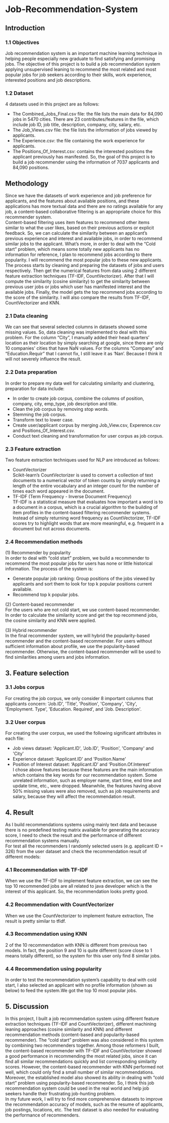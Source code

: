 # Job-Recommendation-System
## Introduction
### 1.1	Objectives
Job recommendation system is an important machine learning technique in helping people especially new graduate to find satisfying and promising jobs. The objective of this project is to build a job recommendation system applying unsupervised leaning to recommend the most related and most popular jobs for job seekers according to their skills, work experience, interested positions and job descriptions. 
### 1.2	Dataset
   4 datasets used in this project are as follows:
- The Combined_Jobs_Final.csv file: the file lists the main data for 84,090 jobs in 5470 cities. There are 23 contributes/features in the file, which include job ID, job title, description, company, city, salary, etc.
- The Job_Views.csv file: the file lists the information of jobs viewed by applicants. 
- The Experience.csv: the file containing the work experience for applicants.
- The Positions_Of_Interest.csv: contains the interested positions the applicant previously has manifested.
   So, the goal of this project is to build a job recommender using the information of 7037 applicants and 84,090 positions.
   
## Methodology
   Since we have the datasets of work experience and job preference for applicants, and the features about available positions, and these applications has more textual data and there are no ratings available for any job, a content-based collaborative filtering is an appropriate choice for this recommender system.  
   Content-based filtering uses item features to recommend other items similar to what the user likes, based on their previous actions or explicit feedback. So, we can calculate the similarity between an applicant’s previous experience and interest and available jobs, in order to recommend similar jobs to the applicant. What’s more, in order to deal with the “Cold start” problem, which means some totally new applicants has no information for reference, I plan to recommend jobs according to there popularity. I will recommend the most popular jobs to these new applicants.  
   The process starts by cleaning and preparing the datasets of jobs and users respectively. Then get the numerical features from data using 2 different feature extraction techniques (TF-IDF, CountVectorizer). After that I will compute the similarity (cosine similarity) to get the similarity between previous user jobs or jobs which user has manifested interest and the available jobs. Finally, the model gets the top recommend jobs according to the score of the similarity. I will also compare the results from TF-IDF, CountVectorizer and KNN.
### 2.1	Data cleaning
   We can see that several selected columns in datasets showed some missing values. So, data cleaning was implemented to deal with this problem. For the column “City”, I manually added their head quarters’ location as their location by simply searching at google, since there are only 10 companies' cities that have NaN values. For the columns “Company” and “Education.Requir” that I cannot fix, I still leave it as ‘Nan’. Because I think it will not severely influence the result.
### 2.2	Data preparation
   In order to prepare my data well for calculating similarity and clustering, preparation for data include:
- In order to create job corpus, combine the columns of position, company, city, emp_type, job description and title.
- Clean the job corpus by removing stop words.
- Stemming the job corpus.
- Transform text to lower case.
- Create user/applicant corpus by merging Job_View.csv, Experence.csv and Positions_Of_Interest.csv.
- Conduct text cleaning and transformation for user corpus as job corpus.
### 2.3	Feature extraction
   Two feature extraction techniques used for NLP are introduced as follows:
- CountVectorizer  
   Scikit-learn’s CountVectorizer is used to convert a collection of text documents to a numerical vector of token counts by simply returning a length of the entire vocabulary and an integer count for the number of times each word appeared in the document.
- TF-IDF (Term Frequency - Inverse Document Frequency)  
   TF-IDF is a statistical measure that evaluates how important a word is to a document in a corpus, which is a crucial algorithm to the building of item profiles in the content-based filtering recommender systems. Instead of simply returning word frequency as CountVectorizer, TF-IDF scores try to highlight words that are more meaningful, e.g. frequent in a document but not across documents.
### 2.4	Recommendation methods
(1) Recommender by popularity  
   In order to deal with “cold start” problem, we build a recommender to recommend the most popular jobs for users has none or little historical information. The process of the system is:
 - Generate popular job ranking: Group positions of the jobs viewed by applicants and sort them to look for top k popular positions current available.
 - Recommend top k popular jobs.  

(2) Content-based recommender  
   For the users who are not cold start, we use content-based recommender. In order to calculate the similarity score and get the top recommend jobs, the cosine similarity and KNN were applied.  

(3) Hybrid recommender  
   In the final recommender system, we will hybrid the popularity-based recommender and the content-based recommender. For users without sufficient information about profile, we use the popularity-based recommender. Otherwise, the content-based recommender will be used to find similarities among users and jobs information.
   
## 3.	Feature selection
### 3.1	Jobs corpus
   For creating the job corpus, we only consider 8 important columns that applicants concern: 'Job.ID', 'Title', 'Position', 'Company', 'City', 'Employment. Type', 'Education. Required', and 'Job. Description'.
### 3.2	User corpus
   For creating the user corpus, we used the following significant attributes in each file:
- Job views dataset: 'Applicant.ID', 'Job.ID', 'Position', 'Company' and 'City'
- Experience dataset: 'Applicant.ID' and 'Position.Name'
- Position of Interest dataset: ‘Applicant.ID’ and ‘Position.Of.Interest’  
I chose above features because these features are the main information which contains the key words for our recommendation system. Some unrelated information, such as employer name, start time, end time and update time, etc., were dropped. Meanwhile, the features having above 50% missing values were also removed, such as job requirements and salary, because they will affect the recommendation result.

## 4.	Result
   As I build recommendations systems using mainly text data and because there is no predefined testing matrix available for generating the accuracy score, I need to check the result and the performance of different recommendation systems manually.  
   For test all the recommenders I randomly selected users (e.g. applicant ID = 326) from the user dataset and check the recommendation result of different models:
### 4.1	Recommendation with TF-IDF
   When we use the TF-IDF to implement feature extraction, we can see the top 10 recommended jobs are all related to java developer which is the interest of this applicant. So, the recommendation looks pretty good.
### 4.2	Recommendation with CountVectorizer
   When we use the CountVectorizer to implement feature extraction, The result is pretty similar to tfidf.
### 4.3	Recommendation using KNN
   2 of the 10 recommendation with KNN is different from previous two models. In fact, the position 9 and 10 is quite different (score close to 1 means totally different), so the system for this user only find 8 similar jobs.
### 4.4	Recommendation using popularity
   In order to test the recommendation system’s capability to deal with cold start, I also selected an applicant with no profile information (shown as below) to feed the system.We got the top 10 most popular jobs.
   
## 5.	Discussion
   In this project, I built a job recommendation system using different feature extraction techniques (TF-IDF and CountVectorizer), different machining leaning approaches (cosine similarity and KNN) and different recommendation methods (content-based and popularity-based recommender). The “cold start” problem was also considered in this system by combining two recommenders together. Among those reformers I built, the content-based recommender with TF-IDF and CountVectorizer showed a good performance in recommending the most related jobs, since it can find all similar recommendations quickly and list corresponding similarity scores. However, the content-based recommender with KNN performed not well, which could only find a small number of similar recommendations. Moreover, the established model also showed its ability in dealing with “cold start” problem using popularity-based recommender. So, I think this job recommendation system could be used in the real world and help job seekers handle their frustrating job-hunting problem.  
   In my future work, I will try to find more comprehensive datasets to improve the recommendation accuracy of models, such as the resume of applicants, job postings, locations, etc. The test dataset is also needed for evaluating the performance of recommenders.





